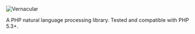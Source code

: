 ![Vernacular](http://danielstjules.com/github/stringy-logo.png)

A PHP natural language processing library.
Tested and compatible with PHP 5.3+.
